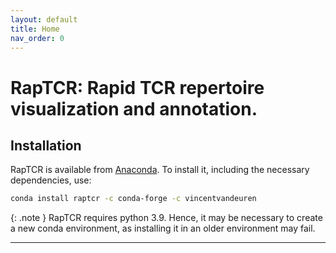 ```yaml
---
layout: default
title: Home
nav_order: 0
---
```


# RapTCR: Rapid TCR repertoire visualization and annotation.

## Installation

RapTCR is available from [Anaconda]. To install it, including the necessary dependencies, use:

```bash
conda install raptcr -c conda-forge -c vincentvandeuren
```
{: .note }
RapTCR requires python 3.9. Hence, it may be necessary to create a new conda environment, as installing it in an older environment may fail. 

---
[Anaconda]: https://anaconda.org/vincentvandeuren/